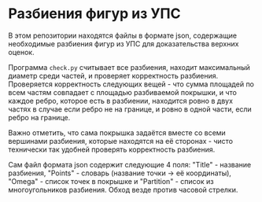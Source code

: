 # Разбиения фигур из УПС
В этом репозитории находятся файлы в формате json, содержащие необходимые разбиения фигур из УПС для доказательства верхних оценок.

Программа `check.py` считывает все разбиения, находит максимальный диаметр среди частей, и проверяет корректность разбиения. Проверяется корректность следующих вещей - что сумма площадей по всем частям совпадает с площадью разбиваемой покрышки, и что каждое ребро, которое есть в разбиении, находится ровно в двух частях в случае если ребро не на границе, и ровно в одной части, если ребро на границе.

Важно отметить, что сама покрышка задаётся вместе со всеми вершинами разбиения, которые находятся на её сторонах - чисто технически так удобней проверять корректность разбиения.

Сам файл формата json содержит следующие 4 поля: "Title" - название разбиения, "Points" - словарь (название точки -> её координаты), "Omega" - список точек в покрышке и "Partition" - список из многоугольников разбиения. Обход везде против часовой стрелки. 
